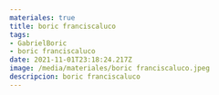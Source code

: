 ```yaml
---
materiales: true
title: boric franciscaluco
tags:
- GabrielBoric
- boric franciscaluco
date: 2021-11-01T23:18:24.217Z
image: /media/materiales/boric franciscaluco.jpeg
descripcion: boric franciscaluco
---
```

